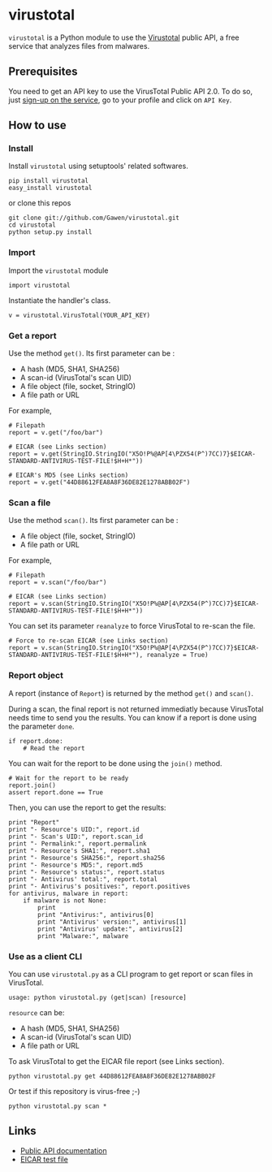 # virustotal

``virustotal`` is a Python module to use the [Virustotal](https://www.virustotal.com/) public API, a free service that analyzes files from malwares.

## Prerequisites

You need to get an API key to use the VirusTotal Public API 2.0. To do so, just [sign-up on the service](https://www.virustotal.com/), go to your profile and click on ``API Key``.

## How to use

### Install

Install ``virustotal`` using setuptools' related softwares.
    
    pip install virustotal
    easy_install virustotal

or clone this repos
    
    git clone git://github.com/Gawen/virustotal.git
    cd virustotal
    python setup.py install

### Import

Import the ``virustotal`` module

    import virustotal

Instantiate the handler's class.

    v = virustotal.VirusTotal(YOUR_API_KEY)

### Get a report

Use the method ``get()``. Its first parameter can be :

- A hash (MD5, SHA1, SHA256)
- A scan-id (VirusTotal's scan UID)
- A file object (file, socket, StringIO)
- A file path or URL

For example,

    # Filepath
    report = v.get("/foo/bar")
    
    # EICAR (see Links section)
    report = v.get(StringIO.StringIO("X5O!P%@AP[4\PZX54(P^)7CC)7}$EICAR-STANDARD-ANTIVIRUS-TEST-FILE!$H+H*"))

    # EICAR's MD5 (see Links section)
    report = v.get("44D88612FEA8A8F36DE82E1278ABB02F")

### Scan a file

Use the method ``scan()``. Its first parameter can be :

- A file object (file, socket, StringIO)
- A file path or URL

For example,

    # Filepath
    report = v.scan("/foo/bar")

    # EICAR (see Links section)
    report = v.scan(StringIO.StringIO("X5O!P%@AP[4\PZX54(P^)7CC)7}$EICAR-STANDARD-ANTIVIRUS-TEST-FILE!$H+H*"))

You can set its parameter ``reanalyze`` to force VirusTotal to re-scan the file.

    # Force to re-scan EICAR (see Links section)
    report = v.scan(StringIO.StringIO("X5O!P%@AP[4\PZX54(P^)7CC)7}$EICAR-STANDARD-ANTIVIRUS-TEST-FILE!$H+H*"), reanalyze = True)


### Report object

A report (instance of ``Report``) is returned by the method ``get()`` and ``scan()``.

During a scan, the final report is not returned immediatly because VirusTotal needs time to send you the results. You can know if a report is done using the parameter ``done``.

    if report.done:
        # Read the report

You can wait for the report to be done using the ``join()`` method.

    # Wait for the report to be ready
    report.join()
    assert report.done == True

Then, you can use the report to get the results:

    print "Report"
    print "- Resource's UID:", report.id
    print "- Scan's UID:", report.scan_id
    print "- Permalink:", report.permalink
    print "- Resource's SHA1:", report.sha1
    print "- Resource's SHA256:", report.sha256
    print "- Resource's MD5:", report.md5
    print "- Resource's status:", report.status
    print "- Antivirus' total:", report.total
    print "- Antivirus's positives:", report.positives
    for antivirus, malware in report:
        if malware is not None:
            print
            print "Antivirus:", antivirus[0]
            print "Antivirus' version:", antivirus[1]
            print "Antivirus' update:", antivirus[2]
            print "Malware:", malware

### Use as a client CLI

You can use ``virustotal.py`` as a CLI program to get report or scan files in VirusTotal.

    usage: python virustotal.py (get|scan) [resource]

``resource`` can be:
- A hash (MD5, SHA1, SHA256)
- A scan-id (VirusTotal's scan UID)
- A file path or URL

To ask VirusTotal to get the EICAR file report (see Links section).

    python virustotal.py get 44D88612FEA8A8F36DE82E1278ABB02F

Or test if this repository is virus-free ;-)
    
    python virustotal.py scan *

## Links

- [Public API documentation](https://www.virustotal.com/documentation/public-api/)
- [EICAR test file](http://en.wikipedia.org/wiki/EICAR_test_file)

